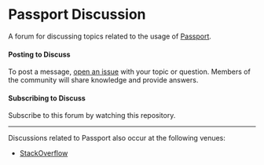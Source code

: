 # Passport Discussion

A forum for discussing topics related to the usage of [Passport](http://www.passportjs.org/).

#### Posting to Discuss

To post a message, [open an issue](https://github.com/passport/discuss/issues/new)
with your topic or question.  Members of the community will share knowledge and provide
answers.

#### Subscribing to Discuss

Subscribe to this forum by watching this repository.


---

Discussions related to Passport also occur at the following venues:
- [StackOverflow](https://stackoverflow.com/questions/tagged/passport.js)
